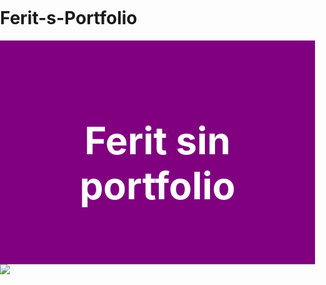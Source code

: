 # Ferit-s-Portfolio
<html>
<head>
<style>
  
body {
background-color: purple;
}
.navbar {
  background-color: black;
  font-size: 30px;
  color: white;
  padding: 20px;
  margin: 20px;
  text-align: center;
}
#welcome-section {
  background-color: purple;
  font-size: 40px;
  color: white;
  padding: 40px;
  text-align: center;
}

.project-tile {
  background-color: black;
  color: white;
  margin: 20px;
  padding: 20px;
}
html,body {
 width: 100%;
 height: 100%;
  padding:0;
  margin:0;
}
.container {
  width: 100%;
  height: 100%;
  background: #RRR;
  min-height: 500px;
  position: relative;
}
img {
  max-height: 100%;
  max-width: 100%;
  height: auto;
  width: auto;
  display: block;
  position: absolute;
  top: 0;
  bottom: 0;
  left: 0;
  right: 0;
  box-sizing: border-box;
  margin: auto;
}
html,body {
 width: 100%;
 height: 100%;
  padding:0;
  margin:0;
}
.container2 {
  width: 100%;
  height: 100%;
  background: #RRR;
  min-height: 600px;
  position: relative;
}
img {
  max-height: 100%;
  max-width: 100%;
  height: auto;
  width: auto;
  display: block;
  position: absolute;
  top: 0;
  bottom: 0;
  left: 0;
  right: 0;
  box-sizing: border-box;
  margin: auto;
}
body,html{
    margin: 0;
    padding: 0;
}
header{
    width: 100%;
    height: 70px;
    background-color: #282828;
}
a{
    font-family: 'Open Sans', sans-serif;
    font-size: 1.2vw;
}
</style>
</head>
<body>

<section id="welcome-section">
<h1>Ferit sin portfolio</h1>
</section>

<div class="container">
  <img src="https://i.postimg.cc/Jnxb7BWz/5b2c33844488b3000927028f-thumb-640.jpg">
</div>

<div class="navbar">
  <a href="#home">Home</a>
  <a href="#news">News</a>
  <a href="#contact">Contact</a>
</div>

<section id="projects">
  <div class="project-tile">
    <h2>Python</h2>
    <p>Skilled Python Developer</p>
  </div>
  
  <div class="project-tile">
    <h2>Eksamens Oppgave</h2>
    <p>Dette er et bilde a eksamen oppgaven min som jeg selv gjorde, dette ble jeg ferdig med i desember</p>
<a href="https://i.postimg.cc/Qts4jNjb/IMG-4174.jpg" target="_blank">view image</a> 
  </div>
  <div class="container2">
  <img src="https://i.postimg.cc/SNqyHc02/IMG-4174.jpg">
</div>
  
  <div class="project-tile">
    <h2>HTML Link</h2>
    <p>Bad HTML Link Developer</p>
      <a href="https://www.youtube.com/feed/subscriptions" target="_blank">Visit Youtube.com</a> 
  </div>

